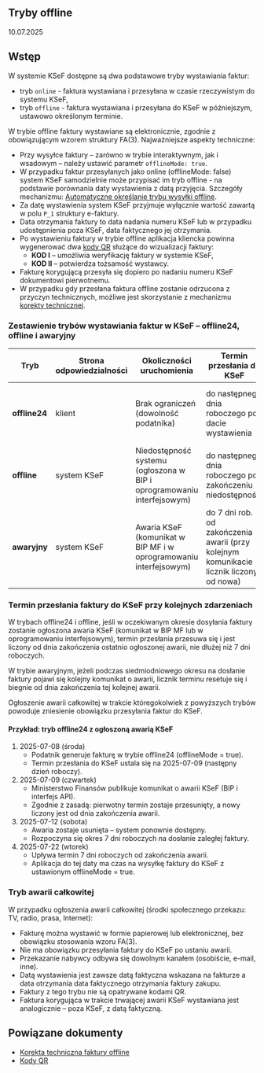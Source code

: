 ## Tryby offline
10.07.2025

## Wstęp 

W systemie KSeF dostępne są dwa podstawowe tryby wystawiania faktur:
* tryb ```online``` - faktura wystawiana i przesyłana w czasie rzeczywistym do systemu KSeF,
* tryb ```offline``` - faktura wystawiana i przesyłana do KSeF w późniejszym, ustawowo określonym terminie. 

W trybie offline faktury wystawiane są elektronicznie, zgodnie z obowiązującym wzorem struktury FA(3). Najważniejsze aspekty techniczne:
* Przy wysyłce faktury – zarówno w trybie interaktywnym, jak i wsadowym – należy ustawić parametr `offlineMode: true`.
* W przypadku faktur przesyłanych jako online (offlineMode: false) system KSeF samodzielnie może przypisać im tryb offline - na podstawie porównania daty wystawienia z datą przyjęcia. Szczegóły mechanizmu: [Automatyczne określanie trybu wysyłki offline](offline/automatyczne-okreslanie-trybu-offline.md).
* Za datę wystawienia system KSeF przyjmuje wyłącznie wartość zawartą w polu ```P_1``` struktury e-faktury.
* Data otrzymania faktury to data nadania numeru KSeF lub w przypadku udostępnienia poza KSeF, data faktycznego jej otrzymania.
* Po wystawieniu faktury w trybie offline aplikacja kliencka powinna wygenerować dwa [kody QR](kody-qr.md) służące do wizualizacji faktury:
  * **KOD I** – umożliwia weryfikację faktury w systemie KSeF,  
  * **KOD II** – potwierdza tożsamość wystawcy.  
* Fakturę korygującą przesyła się dopiero po nadaniu numeru KSeF dokumentowi pierwotnemu.
* W przypadku gdy przesłana faktura offline zostanie odrzucona z przyczyn technicznych, możliwe jest skorzystanie z mechanizmu [korekty technicznej](/offline/korekta-techniczna.md).


### Zestawienie trybów wystawiania faktur w KSeF – offline24, offline i awaryjny

| Tryb          | Strona odpowiedzialności | Okoliczności uruchomienia                                              | Termin przesłania do KSeF                                                               | Podstawa prawna                             |
| ------------- | ------------------------ | ---------------------------------------------------------------------- | --------------------------------------------------------------------------------------- | ------------------------------------------- |
| **offline24** | klient                   | Brak ograniczeń (dowolność podatnika)                          | do następnego dnia roboczego po dacie wystawienia                                             | art. 106nda ustawy o VAT (projekt KSeF 2.0) |
| **offline**   | system KSeF              | Niedostępność systemu (ogłoszona w BIP i oprogramowaniu interfejsowym) | do następnego dnia roboczego po zakończeniu niedostępności                                    | art. 106nh ustawy o VAT (od 1 II 2026)      |
| **awaryjny**  | system KSeF              | Awaria KSeF (komunikat w BIP MF i w oprogramowaniu interfejsowym)      | do 7 dni rob. od zakończenia awarii (przy kolejnym komunikacie licznik liczony od nowa) | art. 106nf ustawy o VAT (od 1 II 2026)      |

### Termin przesłania faktury do KSeF przy kolejnych zdarzeniach
W trybach offline24 i offline, jeśli w oczekiwanym okresie dosyłania faktury zostanie ogłoszona awaria KSeF (komunikat w BIP MF lub w oprogramowaniu interfejsowym), termin przesłania przesuwa się i jest liczony od dnia zakończenia ostatnio ogłoszonej awarii, nie dłużej niż 7 dni roboczych.

W trybie awaryjnym, jeżeli podczas siedmiodniowego okresu na dosłanie faktury pojawi się kolejny komunikat o awarii, licznik terminu resetuje się i biegnie od dnia zakończenia tej kolejnej awarii.

Ogłoszenie awarii całkowitej w trakcie któregokolwiek z powyższych trybów powoduje zniesienie obowiązku przesyłania faktur do KSeF.

#### Przykład: tryb offline24 z ogłoszoną awarią KSeF
1. 2025-07-08 (środa)
    * Podatnik generuje fakturę w trybie offline24 (offlineMode = true).
    * Termin przesłania do KSeF ustala się na 2025-07-09 (następny dzień roboczy).
2. 2025-07-09 (czwartek)
    * Ministerstwo Finansów publikuje komunikat o awarii KSeF (BIP i interfejs API).
    * Zgodnie z zasadą: pierwotny termin zostaje przesunięty, a nowy liczony jest od dnia zakończenia awarii.
3. 2025-07-12 (sobota)
    * Awaria zostaje usunięta – system ponownie dostępny.
    * Rozpoczyna się okres 7 dni roboczych na dosłanie zaległej faktury.
4. 2025-07-22 (wtorek)
    * Upływa termin 7 dni roboczych od zakończenia awarii.
    * Aplikacja do tej daty ma czas na wysyłkę faktury do KSeF z ustawionym offlineMode = true.


### Tryb awarii całkowitej
W przypadku ogłoszenia awarii całkowitej (środki społecznego przekazu: TV, radio, prasa, Internet):
* Fakturę można wystawić w formie papierowej lub elektronicznej, bez obowiązku stosowania wzoru FA(3).
* Nie ma obowiązku przesyłania faktury do KSeF po ustaniu awarii.
* Przekazanie nabywcy odbywa się dowolnym kanałem (osobiście, e-mail, inne).
* Datą wystawienia jest zawsze datą faktyczna wskazana na fakturze a data otrzymania data faktycznego otrzymania faktury zakupu.
* Faktury z tego trybu nie są opatrywane kodami QR.
* Faktura korygująca w trakcie trwającej awarii KSeF wystawiana jest analogicznie – poza KSeF, z datą faktyczną.

## Powiązane dokumenty
- [Korekta techniczna faktury offline](offline/korekta-techniczna.md)
- [Kody QR](kody-qr.md)  